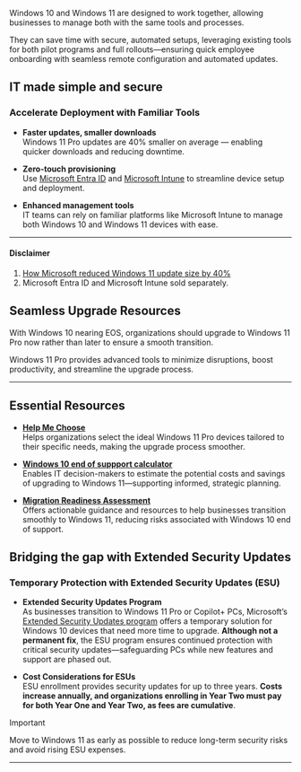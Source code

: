 Windows 10 and Windows 11 are designed to work together, allowing businesses to manage both with the same tools and processes.

They can save time with secure, automated setups, leveraging existing tools for both pilot programs and full rollouts—ensuring quick employee onboarding with seamless remote configuration and automated updates.

## IT made simple and secure

### Accelerate Deployment with Familiar Tools

- **Faster updates, smaller downloads**  
  Windows 11 Pro updates are 40% smaller on average — enabling quicker downloads and reducing downtime.

- **Zero-touch provisioning**  
  Use [Microsoft Entra ID](/entra/fundamentals/whatis) and [Microsoft Intune](/mem/intune/fundamentals/what-is-intune) to streamline device setup and deployment.

- **Enhanced management tools**  
  IT teams can rely on familiar platforms like Microsoft Intune to manage both Windows 10 and Windows 11 devices with ease.

---

#### Disclaimer

1. [How Microsoft reduced Windows 11 update size by 40%](https://techcommunity.microsoft.com/blog/windows-itpro-blog/how-microsoft-reduced-windows-11-update-size-by-40/2839794)
1. Microsoft Entra ID and Microsoft Intune sold separately.
## Seamless Upgrade Resources

With Windows 10 nearing EOS, organizations should upgrade to Windows 11 Pro now rather than later to ensure a smooth transition.

Windows 11 Pro provides advanced tools to minimize disruptions, boost productivity, and streamline the upgrade process.

---

## Essential Resources

- **[Help Me Choose](https://www.microsoft.com/en-us/windows/business/help-me-choose)**  
  Helps organizations select the ideal Windows 11 Pro devices tailored to their specific needs, making the upgrade process smoother.

- **[Windows 10 end of suppport calculator](https://tei.forrester.com/go/microsoft/windows10eos/)**  
  Enables IT decision-makers to estimate the potential costs and savings of upgrading to Windows 11—supporting informed, strategic planning.

- **[Migration Readiness Assessment](/assessments/1020523c-e223-432c-8be1-ebbb348f8130/)**  
  Offers actionable guidance and resources to help businesses transition smoothly to Windows 11, reducing risks associated with Windows 10 end of support.

## Bridging the gap with Extended Security Updates

### Temporary Protection with Extended Security Updates (ESU)

- **Extended Security Updates Program**  
  As businesses transition to Windows 11 Pro or Copilot+ PCs, Microsoft’s [Extended Security Updates program](/windows/whats-new/extended-security-updates) offers a temporary solution for Windows 10 devices that need more time to upgrade. **Although not a permanent fix**, the ESU program ensures continued protection with critical security updates—safeguarding PCs while new features and support are phased out.

- **Cost Considerations for ESUs**  
  ESU enrollment provides security updates for up to three years. **Costs increase annually, and organizations enrolling in Year Two must pay for both Year One and Year Two, as fees are cumulative**.

> [!IMPORTANT]
> Move to Windows 11 as early as possible to reduce long-term security risks and avoid rising ESU expenses.

---